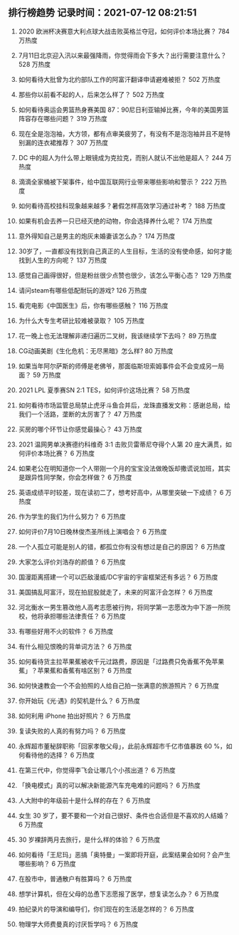 
## 排行榜趋势 记录时间：2021-07-12 08:21:51
  
  1. 2020 欧洲杯决赛意大利点球大战击败英格兰夺冠，如何评价本场比赛？ 784 万热度
    
  2. 7月11日北京迎入汛以来最强降雨，你觉得雨会下多大？出行需要注意什么？ 528 万热度
    
  3. 如何看待大批曾为北约部队工作的阿富汗翻译申请避难被拒？ 502 万热度
    
  4. 那些你以前看不起的人，后来怎么样了？ 502 万热度
    
  5. 如何看待奥运会男篮热身赛美国 87：90尼日利亚输掉比赛，今年的美国男篮阵容存在哪些问题？ 319 万热度
    
  6. 现在全是泡泡袖，大方领，都有点审美疲劳了，有没有不是泡泡袖并且不是特别漏的连衣裙推荐？ 307 万热度
    
  7. DC 中的超人为什么带上眼镜成为克拉克，而别人就认不出他是超人？ 244 万热度
    
  8. 滴滴全家桶被下架事件，给中国互联网行业带来哪些影响和警示？ 222 万热度
    
  9. 如何看待高校挂科现象越来越多？暑假怎样高效学习通过补考？ 188 万热度
    
  10. 如果有机会去养一只已经灭绝的动物，你会选择养什么呢？ 174 万热度
    
  11. 意外得知自己是男主的炮灰未婚妻该怎么办？ 174 万热度
    
  12. 30岁了，一直都没有找到自己真正的人生目标，生活的没有使命感，如何才能找到人生的方向呢？ 137 万热度
    
  13. 感觉自己画得很好，但是粉丝很少点赞也很少，该怎么平衡心态？ 129 万热度
    
  14. 请问steam有哪些低配耐玩的游戏? 126 万热度
    
  15. 看完电影《中国医生》后，你有哪些感触？ 116 万热度
    
  16. 为什么大专生考研比较难被录取？ 105 万热度
    
  17. 花一晚上也无法理解非递归遍历二叉树，我该继续学下去吗？ 89 万热度
    
  18. CG动画美剧《生化危机：无尽黑暗》怎么样? 80 万热度
    
  19. 如果当年阿尔萨斯的师傅是老佛爷，那面临斯坦索姆事件会不会变成另一局面？ 59 万热度
    
  20. 2021 LPL 夏季赛SN 2:1 TES，如何评价这场比赛？ 58 万热度
    
  21. 如何看待市场监管总局禁止虎牙斗鱼合并后，龙珠直播发文称：感谢总局，给我们一个活路，垄断的太厉害了？ 47 万热度
    
  22. 买房的哪个环节让你感觉最操心？ 43 万热度
    
  23. 2021 温网男单决赛德约科维奇 3:1 击败贝雷蒂尼夺得个人第 20 座大满贯，如何评价本场比赛？ 6 万热度
    
  24. 如果老公在明知道你一个人带刚一个月的宝宝没法做晚饭却撒谎说加班，其实是跟异性同学聚，你会怎样做？ 6 万热度
    
  25. 英语成绩平时较差，现在读初二了，想考好高中，从哪里突破一下成绩？ 6 万热度
    
  26. 作为学生的我们为什么努力？ 6 万热度
    
  27. 如何评价7月10日晚林俊杰圣所线上演唱会？ 6 万热度
    
  28. 一个人孤立可能是别人的错，都孤立你有没有想过是自己的原因？ 6 万热度
    
  29. 大家怎么评价刘浩存的颜值？ 6 万热度
    
  30. 国漫距离搭建一个可以匹敌漫威/DC宇宙的宇宙框架还有多远？ 6 万热度
    
  31. 美国搞乱阿富汗，现在拍屁股就走了，未来的阿富汗会怎样？ 6 万热度
    
  32. 河北衡水一男生篡改他人高考志愿被行拘，将同学第一志愿改为中下游一所院校，他将承担哪些法律责任？ 6 万热度
    
  33. 有哪些好用不火的软件？ 6 万热度
    
  34. 有什么相见恨晚的背单词方法？ 6 万热度
    
  35. 如何看待货主拉苹果蕉被收千元过路费，原因是「过路费只免香蕉不免苹果蕉」？苹果蕉和香蕉有啥区别？ 6 万热度
    
  36. 如何快速教会一个不会拍照的人给自己拍一张满意的旅游照片？ 6 万热度
    
  37. 你开始玩《光·遇》的契机是什么？ 6 万热度
    
  38. 如何利用 iPhone  拍出好照片？ 6 万热度
    
  39. 复读失败的人真的有努力吗？ 6 万热度
    
  40. 永辉超市董秘辞职称「回家孝敬父母」，此前永辉超市千亿市值暴跌 60 %，如何看待他的选择？ 6 万热度
    
  41. 在第三代中，你觉得李飞会让哪几个小孩出道？ 6 万热度
    
  42. 「换电模式」真的可以解决新能源汽车充电难的问题吗？ 6 万热度
    
  43. 人大附中的年级前十是什么样的存在？ 6 万热度
    
  44. 女生 30 岁了，要不要和一个对自己很好、条件也合适但是不喜欢的人结婚？ 6 万热度
    
  45. 30 岁裸辞两月去旅行，是什么样的体验？ 6 万热度
    
  46. 如何看待「王尼玛」恶搞「奥特曼」一案即将开庭，此案结果会如何？会产生哪些影响？ 6 万热度
    
  47. 在股市中，普通散户有胜算吗？ 6 万热度
    
  48. 想学计算机，但在父母的怂恿下志愿报了医学，想复读怎么办？ 6 万热度
    
  49. 拍纪录片的导演和编导们，你们现在的生活是怎样的？ 6 万热度
    
  50. 物理学大师费曼真的讨厌哲学吗？ 6 万热度
    
